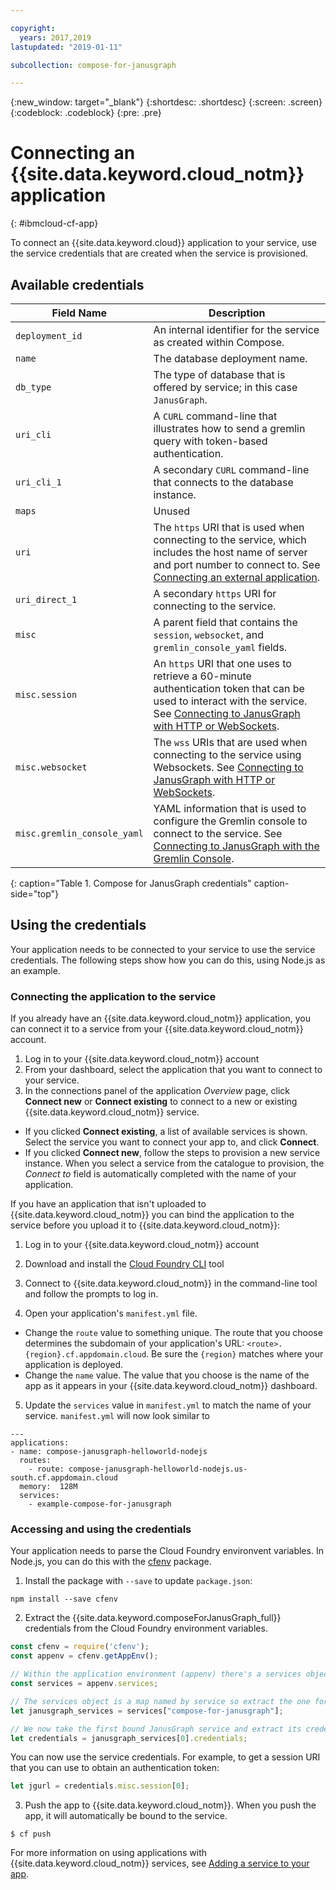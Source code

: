 ```yaml
---

copyright:
  years: 2017,2019
lastupdated: "2019-01-11"

subcollection: compose-for-janusgraph

---
```


{:new_window: target="_blank"}
{:shortdesc: .shortdesc}
{:screen: .screen}
{:codeblock: .codeblock}
{:pre: .pre}

# Connecting an {{site.data.keyword.cloud_notm}} application
{: #ibmcloud-cf-app}

To connect an {{site.data.keyword.cloud}} application to your service, use the service credentials that are created when the service is provisioned.

## Available credentials

Field Name|Description
----------|-----------
`deployment_id`|An internal identifier for the service as created within Compose.
`name`|The database deployment name.
`db_type`|The type of database that is offered by service; in this case `JanusGraph`.
`uri_cli`|A `CURL` command-line that illustrates how to send a gremlin query with token-based authentication.
`uri_cli_1`|A secondary `CURL` command-line that connects to the database instance.
`maps`|Unused
`uri`|The `https` URI that is used when connecting to the service, which includes the host name of server and port number to connect to. See [Connecting an external application](/docs/services/ComposeForJanusGraph?topic=compose-for-janusgraph-external-app).
`uri_direct_1`|A secondary `https` URI for connecting to the service.
`misc`|A parent field that contains the `session`, `websocket`, and `gremlin_console_yaml` fields.
`misc.session`| An `https` URI that one uses to retrieve a 60-minute authentication token that can be used to interact with the service. See [Connecting to JanusGraph with HTTP or WebSockets](/docs/services/ComposeForJanusGraph?topic=compose-for-janusgraph-http-websockets#token-authentication).
`misc.websocket`|The `wss` URIs that are used when connecting to the service using Websockets. See [Connecting to JanusGraph with HTTP or WebSockets](/docs/services/ComposeForJanusGraph?topic=compose-for-janusgraph-http-websockets#websockets).
`misc.gremlin_console_yaml`|YAML information that is used to configure the Gremlin console to connect to the service.  See [Connecting to JanusGraph with the Gremlin Console](/docs/services/ComposeForJanusGraph?topic=compose-for-janusgraph-gremlin-console).
{: caption="Table 1. Compose for JanusGraph credentials" caption-side="top"}

## Using the credentials

Your application needs to be connected to your service to use the service credentials. The following steps show how you can do this, using Node.js as an example.

### Connecting the application to the service

If you already have an {{site.data.keyword.cloud_notm}} application, you can connect it to a service from your {{site.data.keyword.cloud_notm}} account.

1. Log in to your {{site.data.keyword.cloud_notm}} account
2. From your dashboard, select the application that you want to connect to your service.
3. In the connections panel of the application _Overview_ page, click **Connect new** or **Connect existing** to connect to a new or existing {{site.data.keyword.cloud_notm}} service.

  - If you clicked **Connect existing**, a list of available services is shown. Select the service you want to connect your app to, and click **Connect**.
  - If you clicked **Connect new**, follow the steps to provision a new service instance. When you select a service from the catalogue to provision, the _Connect to_ field is automatically completed with the name of your application.

If you have an application that isn't uploaded to {{site.data.keyword.cloud_notm}} you can bind the application to the service before you upload it to {{site.data.keyword.cloud_notm}}: 

1. Log in to your {{site.data.keyword.cloud_notm}} account
2. Download and install the [Cloud Foundry CLI](https://github.com/cloudfoundry/cli) tool
3. Connect to {{site.data.keyword.cloud_notm}} in the command-line tool and follow the prompts to log in.

4. Open your application's `manifest.yml` file.
  - Change the `route` value to something unique. The route that you choose determines the subdomain of your application's URL: `<route>.{region}.cf.appdomain.cloud`. Be sure the `{region}` matches where your application is deployed.
  - Change the `name` value. The value that you choose is the name of the app as it appears in your {{site.data.keyword.cloud_notm}} dashboard.

5. Update the `services` value in `manifest.yml` to match the name of your service. `manifest.yml` will now look similar to

  ```
  ---
  applications:
  - name: compose-janusgraph-helloworld-nodejs
    routes:
      - route: compose-janusgraph-helloworld-nodejs.us-south.cf.appdomain.cloud
    memory:  128M
    services:
      - example-compose-for-janusgraph
```

### Accessing and using the credentials

Your application needs to parse the Cloud Foundry environvent variables. In Node.js, you can do this with the [cfenv](https://www.npmjs.com/package/cfenv) package.

1. Install the package with `--save` to update `package.json`:

  ```
  npm install --save cfenv
  ```

2. Extract the {{site.data.keyword.composeForJanusGraph_full}} credentials from the Cloud Foundry environment variables.

  ```javascript
  const cfenv = require('cfenv');
  const appenv = cfenv.getAppEnv();

  // Within the application environment (appenv) there's a services object
  const services = appenv.services;

  // The services object is a map named by service so extract the one for JanusGraph
  let janusgraph_services = services["compose-for-janusgraph"];

  // We now take the first bound JanusGraph service and extract its credentials object
  let credentials = janusgraph_services[0].credentials;
  ```

  You can now use the service credentials. For example, to get a session URI that you can use to obtain an authentication token:

  ```javascript
  let jgurl = credentials.misc.session[0];
  ```

3. Push the app to {{site.data.keyword.cloud_notm}}. When you push the app, it will automatically be bound to the service.

  ```
  $ cf push
  ```

For more information on using applications with {{site.data.keyword.cloud_notm}} services, see [Adding a service to your app](/docs/resources/connect_external_app?topic=resources-externalapp).